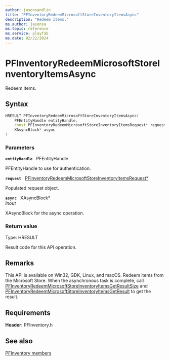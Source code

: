 ```yaml
---
author: jasonsandlin
title: "PFInventoryRedeemMicrosoftStoreInventoryItemsAsync"
description: "Redeem items."
ms.author: jasonsa
ms.topic: reference
ms.service: playfab
ms.date: 02/22/2024
---
```


# PFInventoryRedeemMicrosoftStoreInventoryItemsAsync  

Redeem items.  

## Syntax  
  
```cpp
HRESULT PFInventoryRedeemMicrosoftStoreInventoryItemsAsync(  
    PFEntityHandle entityHandle,  
    const PFInventoryRedeemMicrosoftStoreInventoryItemsRequest* request,  
    XAsyncBlock* async  
)  
```  
  
### Parameters  
  
**`entityHandle`** &nbsp; PFEntityHandle  
  
PFEntityHandle to use for authentication.  
  
**`request`** &nbsp; [PFInventoryRedeemMicrosoftStoreInventoryItemsRequest*](../../pfinventorytypes/structs/pfinventoryredeemmicrosoftstoreinventoryitemsrequest.md)  
  
Populated request object.  
  
**`async`** &nbsp; XAsyncBlock*  
*_Inout_*  
  
XAsyncBlock for the async operation.  
  
  
### Return value
Type: HRESULT
  
Result code for this API operation.
  
## Remarks  
  
This API is available on Win32, GDK, Linux, and macOS. Redeem items from the Microsoft Store. When the asynchronous task is complete, call [PFInventoryRedeemMicrosoftStoreInventoryItemsGetResultSize](pfinventoryredeemmicrosoftstoreinventoryitemsgetresultsize.md) and [PFInventoryRedeemMicrosoftStoreInventoryItemsGetResult](pfinventoryredeemmicrosoftstoreinventoryitemsgetresult.md) to get the result.
  
## Requirements  
  
**Header:** PFInventory.h
  
## See also  
[PFInventory members](../pfinventory_members.md)  

  
  
